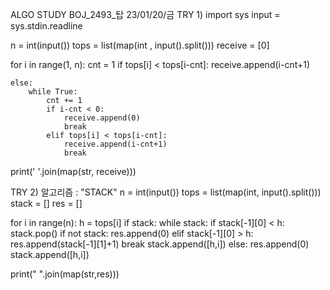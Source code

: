 ALGO STUDY BOJ_2493_탑
23/01/20/금
TRY 1)
import sys
input = sys.stdin.readline

n = int(input())
tops = list(map(int , input().split()))
receive = [0]

for i in range(1, n):
    cnt = 1
    if tops[i] < tops[i-cnt]:
        receive.append(i-cnt+1)
    
    else:
        while True:
            cnt += 1
            if i-cnt < 0:
                receive.append(0)
                break
            elif tops[i] < tops[i-cnt]:
                receive.append(i-cnt+1)
                break

print(' '.join(map(str, receive)))


TRY 2)
알고리즘 : "STACK"
n = int(input())
tops = list(map(int, input().split()))
stack = []
res = []


for i in range(n):
    h = tops[i]
    if stack:
        while stack:
            if stack[-1][0] < h:
                stack.pop()
                if not stack:
                    res.append(0)
            elif stack[-1][0] > h:
                res.append(stack[-1][1]+1)
                break
        stack.append([h,i])
    else:
        res.append(0)
        stack.append([h,i])

print(" ".join(map(str,res)))
